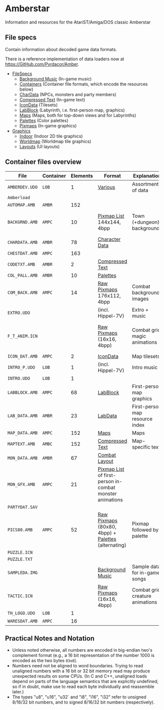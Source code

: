 # Amberstar

Information and resources for the AtariST/Amiga/DOS classic Amberstar

## File specs

Contain information about decoded game data formats.

There is a reference implementation of data loaders now at https://GitHub.com/Pyrdacor/Amber.

- [FileSpecs](FileSpecs/)
  - [Background Music](FileSpecs/Hippel-CoSo.md) (In-game music)
  - [Containers](FileSpecs/Containers.md) (Container file formats, which encode the resources below)
  - [CharData](FileSpecs/CharData.md) (NPCs, monsters and party members)
  - [Compressed Text](FileSpecs/CompressedText.md) (In-game text)
  - [IconData](FileSpecs/IconData.md) (Tilesets)
  - [LabBlock](FileSpecs/LabData.md) (Labyrinth, i.e. first-person map, graphics)
  - [Maps](FileSpecs/Maps.md) (Maps, both for top-down views and for Labyrinths)
  - [Palettes](FileSpecs/Palettes.md) (Color palettes)
  - [Pixmaps](FileSpecs/Pixmaps.md) (In-game graphics)
- [Graphics](Graphics/)
  - [Indoor](Graphics/Indoor/) (Indoor 2D tile graphics)
  - [Worldmap](Graphics/Worldmap/) (Worldmap tile graphics)
  - [Layouts](Graphics/Layouts/) (UI layouts)

## Container files overview

| File           | Container | Elements | Format                                                                                              | Explanation                     | Decoded                                                 |
|----------------|-----------|----------|-----------------------------------------------------------------------------------------------------|---------------------------------|---------------------------------------------------------|
| `AMBERDEV.UDO` | `LOB`     | 1        | [Various](FileSpecs/Amberdev.md)                                                                    | Assortment of data              | only very partially                                     |
| `Amberload`    |           |          |                                                                                                     |                                 |                                                         |
| `AUTOMAP.AMB`  | `AMBR`    | 152      |                                                                                                     |                                 |                                                         |
| `BACKGRND.AMB` | `AMPC`    | 10       | [Pixmap List](FileSpecs/Pixmaps.md) 144x144, 4bpp                                                   | Town (+dungeon) backgrounds     | yes (outdoors sunrise/sunset gradients missing)         |
| `CHARDATA.AMB` | `AMBR`    | 78       | [Character Data](FileSpecs/CharData.md)                                                             |                                 |                                                         |
| `CHESTDAT.AMB` | `AMPC`    | 163      |                                                                                                     |                                 |                                                         |
| `CODETXT.AMB`  | `AMBR`    | 2        | [Compressed Text](FileSpecs/CompressedText.md)                                                      |                                 | yes                                                     |
| `COL_PALL.AMB` | `AMBR`    | 10       | [Palettes](FileSpecs/Palettes.md)                                                                   |                                 | yes                                                     |
| `COM_BACK.AMB` | `AMPC`    | 14       | [Raw Pixmaps](FileSpecs/Pixmaps.md)  176x112, 4bpp                                                  | Combat background images        | yes                                                     |
| `EXTRO.UDO`    |           |          | (incl. Hippel-7V)                                                                                   | Extro + music                   |                                                         |
| `F_T_ANIM.ICN` |           |          | [Raw Pixmaps](FileSpecs/Pixmaps.md) (16x16, 4bpp)                                                   | Combat grid magic animations    | yes (missing association between animations and spells) |
| `ICON_DAT.AMB` | `AMPC`    | 2        | [IconData](FileSpecs/IconData.md)                                                                   | Map tilesets                    | mostly                                                  |
| `INTRO_P.UDO`  | `LOB`     | 1        | (incl. Hippel-7V)                                                                                   | Intro music                     |                                                         |
| `INTRO.UDO`    | `LOB`     | 1        |                                                                                                     |                                 |                                                         |
| `LABBLOCK.AMB` | `AMPC`    | 68       | [LabBlock](FileSpecs/LabData.md)                                                                    | First-person map graphics       | yes                                                     |
| `LAB_DATA.AMB` | `AMBR`    | 23       | [LabData](FileSpecs/LabData.md)                                                                     | First-person map resource index | yes                                                     |
| `MAP_DATA.AMB` | `AMPC`    | 152      | [Maps](FileSpecs/Maps.md)                                                                           | Maps                            | mostly                                                  |
| `MAPTEXT.AMB`  | `AMBC`    | 152      | [Compressed Text](FileSpecs/CompressedText.md)                                                      | Map-specific text               | yes                                                     |
| `MON_DATA.AMB` | `AMBR`    | 67       | [Combat Layout](FileSpecs/CombatLayout.md)                                                          |                                 | yes                                                     |
| `MON_GFX.AMB`  | `AMPC`    | 21       | [Pixmap List](FileSpecs/Pixmaps.md) of first-person in-combat monster animations                    |                                 | yes (missing exact rules for animation)                 |
| `PARTYDAT.SAV` |           |          |                                                                                                     |                                 |                                                         |
| `PICS80.AMB`   | `AMPC`    | 52       | [Raw Pixmaps](FileSpecs/Pixmaps.md) (80x80, 4bpp) + [Palettes](FileSpecs/Palettes.md) (alternating) | Pixmap followed by palette      | yes                                                     |
| `PUZZLE.ICN`   |           |          |                                                                                                     |                                 |                                                         |
| `PUZZLE.TXT`   |           |          |                                                                                                     |                                 |                                                         |
| `SAMPLEDA.IMG` |           |          | [Background Music](FileSpecs/Hippel-CoSo.md)                                                        | Sample data for in-game songs   | yes                                                     |
| `TACTIC.ICN`   |           |          | [Raw Pixmaps](FileSpecs/Pixmaps.md) (16x16, 4bpp)                                                   | Combat grid creature animations | yes                                                     |
| `TH_LOGO.UDO`  | `LOB`     | 1        |                                                                                                     |                                 |                                                         |
| `WARESDAT.AMB` | `AMPC`    | 16       |                                                                                                     |                                 |                                                         |

## Practical Notes and Notation

- Unless noted otherwise, all numbers are encoded in big-endian two's complement format (e.g., a 16 bit representation of the number 1000 is encoded as the two bytes `03e8`).
- Numbers need not be aligned to word boundaries. Trying to read unaligned numbers with a 16 bit or 32 bit memory read may produce unexpected results on some CPUs. (In C and C++, unaligned loads depend on parts of the language semantics that are explicitly undefined, so if in doubt, make use to read each byte individually and reassemble later.)
- The types "u8", "u16", "u32` and "i8", "i16", "i32" refer to unsigned 8/16/32 bit numbers, and to signed 8/16/32 bit numbers (respectively).

